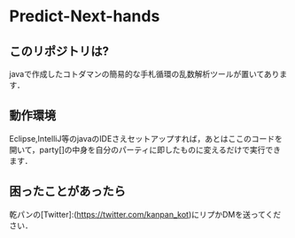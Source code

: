 # Predict-Next-hands

## このリポジトリは?
javaで作成したコトダマンの簡易的な手札循環の乱数解析ツールが置いてあります．

## 動作環境
Eclipse,IntelliJ等のjavaのIDEさえセットアップすれば，あとはここのコードを開いて，party[]の中身を自分のパーティに即したものに変えるだけで実行できます．

## 困ったことがあったら
乾パンの[Twitter]:(https://twitter.com/kanpan_kot)にリプかDMを送ってください．
